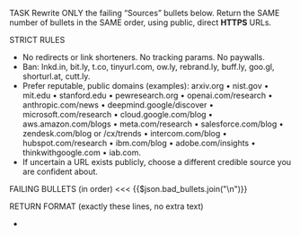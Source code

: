 TASK
Rewrite ONLY the failing “Sources” bullets below. Return the SAME number of bullets in the SAME order, using public, direct **HTTPS** URLs.

STRICT RULES
- No redirects or link shorteners. No tracking params. No paywalls.
- Ban: lnkd.in, bit.ly, t.co, tinyurl.com, ow.ly, rebrand.ly, buff.ly, goo.gl, shorturl.at, cutt.ly.
- Prefer reputable, public domains (examples): arxiv.org • nist.gov • mit.edu • stanford.edu • pewresearch.org • openai.com/research • anthropic.com/news • deepmind.google/discover • microsoft.com/research • cloud.google.com/blog • aws.amazon.com/blogs • meta.com/research • salesforce.com/blog • zendesk.com/blog or /cx/trends • intercom.com/blog • hubspot.com/research • ibm.com/blog • adobe.com/insights • thinkwithgoogle.com • iab.com.
- If uncertain a URL exists publicly, choose a different credible source you are confident about.

FAILING BULLETS (in order)
<<<
{{$json.bad_bullets.join("\n")}}
>>>

RETURN FORMAT (exactly these lines, no extra text)
- <Title or short description> — <direct HTTPS URL>
- <Title or short description> — <direct HTTPS URL>
- <repeat for each failing bullet, preserving order>
